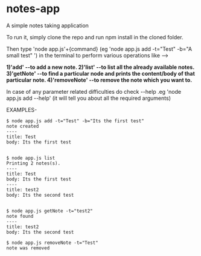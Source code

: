 # notes-app
A simple notes taking application

To run it, simply clone the repo and run npm install in the cloned folder.

Then type 'node app.js'+{command} (eg 'node app.js add -t="Test" -b="A small test" ') 
in the terminal to perform various operations like -->

**1)'add' --to add a new note.
2)'list' --to list all the already available notes.
3)'getNote' --to find a particular node and prints the content/body of that particular note.
4)'removeNote' --to remove the note which you want to.**

In case of any parameter related difficulties do check --help .eg 'node app.js add --help' (it will tell you about all the required arguments)

EXAMPLES-
```
$ node app.js add -t="Test" -b="Its the first test"
note created
----
title: Test
body: Its the first test


$ node app.js list
Printing 2 notes(s).
----
title: Test
body: Its the first test
----
title: test2
body: Its the second test


$ node app.js getNote -t="test2"
note found
----
title: test2
body: Its the second test

$ node app.js removeNote -t="Test"
note was removed
```

